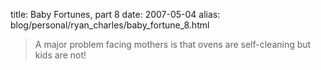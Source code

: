 title: Baby Fortunes, part 8
date: 2007-05-04
alias: blog/personal/ryan_charles/baby_fortune_8.html

> A major problem facing mothers is that ovens are self-cleaning
> but kids are not!

